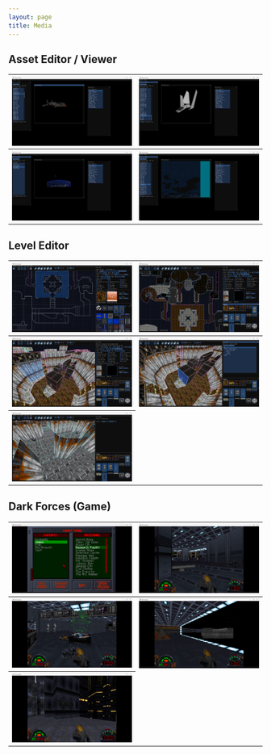 ```yaml
---
layout: page
title: Media
---
```


## Asset Editor / Viewer
<table style="width:100%">
  <tr>
    <th><a href="screenshots/Asset1.jpg" class="inline"><img src="screenshots/Asset1.jpg" alt="Asset1" class="inline"/></a></th>
    <th><a href="screenshots/Asset2.jpg" class="inline"><img src="screenshots/Asset2.jpg" alt="Asset2" class="inline"/></a></th>
  </tr>
  <tr>
    <th><a href="screenshots/Asset3.jpg" class="inline"><img src="screenshots/Asset3.jpg" alt="Asset3" class="inline"/></a></th>
    <th><a href="screenshots/Asset4.jpg" class="inline"><img src="screenshots/Asset4.jpg" alt="Asset4" class="inline"/></a></th>
  </tr>
</table>

## Level Editor
<table style="width:100%">
  <tr>
    <th><a href="screenshots/LevelEditor1.jpg" class="inline"><img src="screenshots/LevelEditor1.jpg" alt="LevelEditor1" class="inline"/></a></th>
    <th><a href="screenshots/LevelEditor2.jpg" class="inline"><img src="screenshots/LevelEditor2.jpg" alt="LevelEditor2" class="inline"/></a></th>
  </tr>
  <tr>
    <th><a href="screenshots/LevelEditor3.jpg" class="inline"><img src="screenshots/LevelEditor3.jpg" alt="LevelEditor3" class="inline"/></a></th>
    <th><a href="screenshots/LevelEditor4.jpg" class="inline"><img src="screenshots/LevelEditor4.jpg" alt="LevelEditor4" class="inline"/></a></th>
  </tr>
  <tr>
    <th><a href="screenshots/LevelEditor5.jpg" class="inline"><img src="screenshots/LevelEditor5.jpg" alt="LevelEditor5" class="inline"/></a></th>
  </tr>
</table>

## Dark Forces (Game)
<table style="width:100%">
  <tr>
    <th><a href="screenshots/DarkForces1.jpg" class="inline"><img src="screenshots/DarkForces1.jpg" alt="DarkForces1" class="inline"/></a></th>
    <th><a href="screenshots/DarkForces2.jpg" class="inline"><img src="screenshots/DarkForces2.jpg" alt="DarkForces2" class="inline"/></a></th>
  </tr>
  <tr>
    <th><a href="screenshots/DarkForces3.jpg" class="inline"><img src="screenshots/DarkForces3.jpg" alt="DarkForces3" class="inline"/></a></th>
    <th><a href="screenshots/DarkForces4.jpg" class="inline"><img src="screenshots/DarkForces4.jpg" alt="DarkForces4" class="inline"/></a></th>
  </tr>
  <tr>
    <th><a href="screenshots/DarkForces5.jpg" class="inline"><img src="screenshots/DarkForces5.jpg" alt="DarkForces5" class="inline"/></a></th>
  </tr>
</table>
